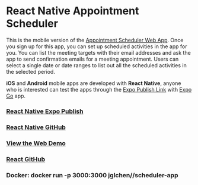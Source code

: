 # React Native Appointment Scheduler

This is the mobile version of the [Appointment Scheduler Web App](https://scheduler-app-ten.vercel.app). Once you sign up for this app, you can set up scheduled activities in the app for you. You can list the meeting targets with their email addresses and ask the app to send confirmation emails for a meeting appointment. Users can select a single date or date ranges to list out all the scheduled activities in the selected period.

**iOS** and **Android** mobile apps are developed with **React Native**, anyone who is interested can test the apps through the [Expo Publish Link](https://exp.host/@jglchen/scheduler-app) with [Expo Go](https://expo.dev/client) app.

### [React Native Expo Publish](https://expo.dev/@jglchen/scheduler-app)
### [React Native GitHub](https://github.com/jglchen/react-native-scheduler-app)
### [View the Web Demo](https://scheduler-app-ten.vercel.app)
### [React GitHub](https://github.com/jglchen/scheduler-app)
### Docker: docker run -p 3000:3000 jglchen//scheduler-app
